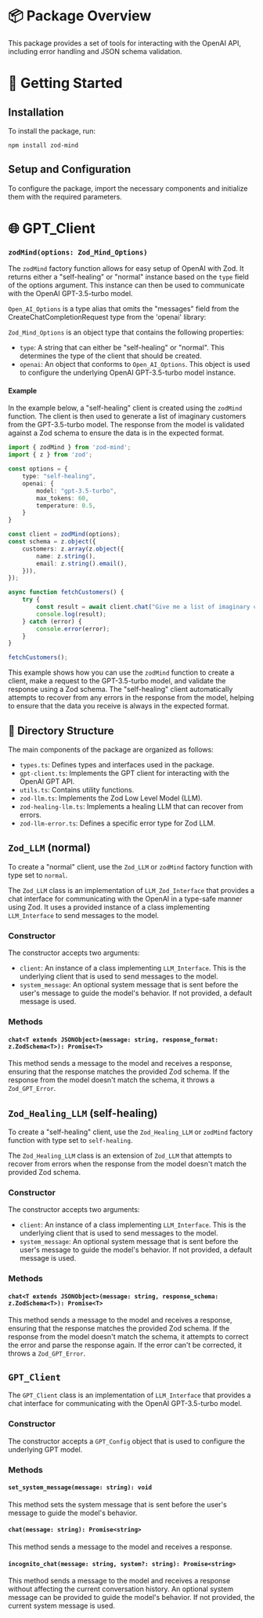 # 📦 Package Overview

This package provides a set of tools for interacting with the OpenAI API, including error handling and JSON schema validation.

# 🚀 Getting Started

## Installation

To install the package, run:

```
npm install zod-mind
```

## Setup and Configuration

To configure the package, import the necessary components and initialize them with the required parameters.

# 🌐 GPT_Client
### `zodMind(options: Zod_Mind_Options)`

The `zodMind` factory function allows for easy setup of OpenAI with Zod. It returns either a "self-healing" or "normal" instance based on the `type` field of the options argument. This instance can then be used to communicate with the OpenAI GPT-3.5-turbo model.

`Open_AI_Options` is a type alias that omits the "messages" field from the CreateChatCompletionRequest type from the 'openai' library:

`Zod_Mind_Options` is an object type that contains the following properties:

- `type`: A string that can either be "self-healing" or "normal". This determines the type of the client that should be created.
- `openai`: An object that conforms to `Open_AI_Options`. This object is used to configure the underlying OpenAI GPT-3.5-turbo model instance.



#### Example

In the example below, a "self-healing" client is created using the `zodMind` function. The client is then used to generate a list of imaginary customers from the GPT-3.5-turbo model. The response from the model is validated against a Zod schema to ensure the data is in the expected format.

```typescript
import { zodMind } from 'zod-mind';
import { z } from 'zod';

const options = {
	type: "self-healing",
	openai: {
		model: "gpt-3.5-turbo",
		max_tokens: 60,
		temperature: 0.5,
	}
}

const client = zodMind(options);
const schema = z.object({
	customers: z.array(z.object({
		name: z.string(),
		email: z.string().email(),
	})),
});

async function fetchCustomers() {
	try {
		const result = await client.chat("Give me a list of imaginary customers.", schema);
		console.log(result);
	} catch (error) {
		console.error(error);
	}
}

fetchCustomers();
```

This example shows how you can use the `zodMind` function to create a client, make a request to the GPT-3.5-turbo model, and validate the response using a Zod schema. The "self-healing" client automatically attempts to recover from any errors in the response from the model, helping to ensure that the data you receive is always in the expected format.


## 📁 Directory Structure

The main components of the package are organized as follows:

- `types.ts`: Defines types and interfaces used in the package.
- `gpt-client.ts`: Implements the GPT client for interacting with the OpenAI GPT API.
- `utils.ts`: Contains utility functions.
- `zod-llm.ts`: Implements the Zod Low Level Model (LLM).
- `zod-healing-llm.ts`: Implements a healing LLM that can recover from errors.
- `zod-llm-error.ts`: Defines a specific error type for Zod LLM.

## `Zod_LLM` (normal)

To create a "normal" client, use the `Zod_LLM` or `zodMind` factory function with type set to `normal`.

The `Zod_LLM` class is an implementation of `LLM_Zod_Interface` that provides a chat interface for communicating with the OpenAI in a type-safe manner using Zod. It uses a provided instance of a class implementing `LLM_Interface` to send messages to the model.

### Constructor

The constructor accepts two arguments:

- `client`: An instance of a class implementing `LLM_Interface`. This is the underlying client that is used to send messages to the model.
- `system_message`: An optional system message that is sent before the user's message to guide the model's behavior. If not provided, a default message is used.

### Methods

#### `chat<T extends JSONObject>(message: string, response_format: z.ZodSchema<T>): Promise<T>`

This method sends a message to the model and receives a response, ensuring that the response matches the provided Zod schema. If the response from the model doesn't match the schema, it throws a `Zod_GPT_Error`.

## `Zod_Healing_LLM` (self-healing)

To create a "self-healing" client, use the `Zod_Healing_LLM` or `zodMind` factory function with type set to `self-healing`.


The `Zod_Healing_LLM` class is an extension of `Zod_LLM` that attempts to recover from errors when the response from the model doesn't match the provided Zod schema. 

### Constructor

The constructor accepts two arguments:

- `client`: An instance of a class implementing `LLM_Interface`. This is the underlying client that is used to send messages to the model.
- `system_message`: An optional system message that is sent before the user's message to guide the model's behavior. If not provided, a default message is used.

### Methods

#### `chat<T extends JSONObject>(message: string, response_schema: z.ZodSchema<T>): Promise<T>`

This method sends a message to the model and receives a response, ensuring that the response matches the provided Zod schema. If the response from the model doesn't match the schema, it attempts to correct the error and parse the response again. If the error can't be corrected, it throws a `Zod_GPT_Error`.

## `GPT_Client`

The `GPT_Client` class is an implementation of `LLM_Interface` that provides a chat interface for communicating with the OpenAI GPT-3.5-turbo model.

### Constructor

The constructor accepts a `GPT_Config` object that is used to configure the underlying GPT model.

### Methods

#### `set_system_message(message: string): void`

This method sets the system message that is sent before the user's message to guide the model's behavior.

#### `chat(message: string): Promise<string>`

This method sends a message to the model and receives a response.

#### `incognito_chat(message: string, system?: string): Promise<string>`

This method sends a message to the model and receives a response without affecting the current conversation history. An optional system message can be provided to guide the model's behavior. If not provided, the current system message is used.
